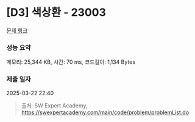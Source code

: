 # [D3] 색상환 - 23003 

[문제 링크](https://swexpertacademy.com/main/code/problem/problemDetail.do?contestProbId=AZROsPgqE88DFAWB) 

### 성능 요약

메모리: 25,344 KB, 시간: 70 ms, 코드길이: 1,134 Bytes

### 제출 일자

2025-03-22 22:40



> 출처: SW Expert Academy, https://swexpertacademy.com/main/code/problem/problemList.do